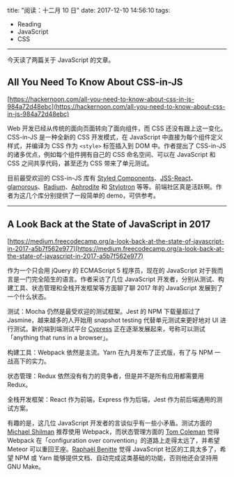 title: "阅读：十二月 10 日"
date: 2017-12-10 14:56:10
tags:
- Reading
- JavaScript
- CSS
---

今天读了两篇关于 JavaScript 的文章。

## All You Need To Know About CSS-in-JS

[https://hackernoon.com/all-you-need-to-know-about-css-in-js-984a72d48ebc](https://hackernoon.com/all-you-need-to-know-about-css-in-js-984a72d48ebc)

Web 开发已经从传统的面向页面转向了面向组件，而 CSS 还没有跟上这一变化。CSS-in-JS 是一种全新的 CSS 开发模式，在 JavaScript 中直接为每个组件定义样式，并编译为 CSS 作为 `<style>` 标签插入到 DOM 中。作者提出了 CSS-in-JS 的诸多优点，例如每个组件拥有自己的 CSS 命名空间、可以在 JavaScript 和 CSS 之间共享代码，甚至还为 CSS 带来了单元测试。

目前最受欢迎的 CSS-in-JS 库有 [Styled Components](https://www.styled-components.com/)、[JSS-React](https://github.com/cssinjs/react-jss)、[glamorous](https://glamorous.rocks/)、[Radium](http://formidable.com/open-source/radium/)、[Aphrodite](https://github.com/Khan/aphrodite) 和 [Stylotron](https://github.com/rtsao/styletron) 等等。前端社区真是活跃啊。作者为这几个库分别提供了一段简单的 demo，可供参考。

- - -

## A Look Back at the State of JavaScript in 2017

[https://medium.freecodecamp.org/a-look-back-at-the-state-of-javascript-in-2017-a5b7f562e977](https://medium.freecodecamp.org/a-look-back-at-the-state-of-javascript-in-2017-a5b7f562e977)

作为一个只会用 jQuery 的 ECMAScript 5 程序员，现在的 JavaScript 对于我而言是一门完全陌生的语言。作者采访了几位 JavaScript 开发者，分别从测试、构建工具、状态管理和全栈开发框架等方面聊了聊 2017 年的 JavaScript 发展到了一个什么状态。

测试：Mocha 仍然是最受欢迎的测试框架。Jest 的 NPM 下载量超过了 Jasmine，越来越多的人开始用 snapshot testing 代替单元测试来更好地对 UI 进行测试。新的端到端测试平台 [Cypress](https://www.cypress.io/) 正在逐渐发展起来，号称可以测试「anything that runs in a browser」。

构建工具：Webpack 依然是主流。Yarn 在九月发布了正式版，有了与 NPM 一战高下的实力。

状态管理：Redux 依然没有有力的竞争者，但是并不是所有应用都需要用 Redux。

全栈开发框架：React 作为前端，Express 作为后端，Jest 作为前后端通用的测试方案。

有趣的是，这几位 JavaScript 开发者的言谈似乎有一些小矛盾。测试方面的 [Michael Shilman](https://medium.com/@shilman) 推荐使用 Webpack，而状态管理方面的 [Tom Coleman](https://twitter.com/tmeasday) 觉得 Webpack 在「configuration over convention」的道路上走得太远了，并希望 Meteor 可以重回王座。[Raphaël Benitte](https://twitter.com/benitteraphael) 觉得 JavaScript 社区的工具太多了，希望 NPM 或 Yarn 能够提供文档、自动完成这类基础的功能，否则他还会坚持用 GNU Make。
